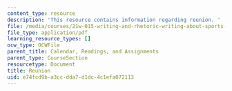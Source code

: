 ```yaml
---
content_type: resource
description: 'This resource contains information regarding reunion. '
file: /media/courses/21w-015-writing-and-rhetoric-writing-about-sports-fall-2013/e74fcd9ba3ccdda7d1dc4c1efa072113_MIT21W_015F13_ChiofReuFin1.pdf
file_type: application/pdf
learning_resource_types: []
ocw_type: OCWFile
parent_title: Calendar, Readings, and Assignments
parent_type: CourseSection
resourcetype: Document
title: Reunion
uid: e74fcd9b-a3cc-dda7-d1dc-4c1efa072113
---
```

